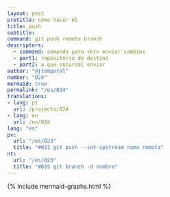 ```yaml
---
layout: post
pretitle: cómo hacer el
title: push
subtitle:
command: git push remote branch
descriptors:
  - command: comando para <br> enviar cambios
  - part1: repositorio de destino
  - part2: a que sucursal enviar
author: "@jtemporal"
number: "024"
mermaid: true
permalink: "/es/024"
translations:
- lang: pt
  url: /projects/024
- lang: en
  url: /en/024
lang: "es"
pv:
  url: "/es/023"
  title: "#031 git push --set-upstream rama remota"
nt:
  url: "/es/025"
  title: "#033 git branch -d nombre"
---
```


{% include mermaid-graphs.html %}
